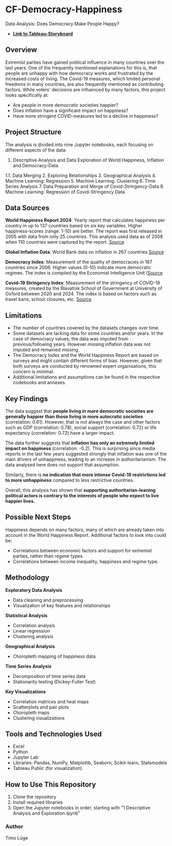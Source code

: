 # CF-Democracy-Happiness
 Data Analysis: Does Democracy Make People Happy?

* [**Link to Tableau-Storyboard**](https://public.tableau.com/views/DoesDemocracyMakePeopleHappy2025-02-17V01/DemocracyandHappiness?:language=en-GB&publish=yes&:sid=&:redirect=auth&:display_count=n&:origin=viz_share_link)

## Overview

Extremist parties have gained political influence in many countries over the last years.
One of the frequently mentioned explanations for this is, that people are unhappy with how democracy works and frustrated by the increased costs of living. The Covid-19 measures, which limited personal freedoms in many countries, are also frequently mentioned as contributing factors. 
While voters' decisions are influenced by many factors, this project looks specifically at: 

* Are people in more democratic societies happier? 
* Does inflation have a significant impact on happiness? 
* Have more stringent COVID-measures led to a decline in happiness? 

## Project Structure

The analysis is divided into nine Jupyter notebooks, each focusing on different aspects of the data:
1. Descriptive Analysis and Data Exploration of World Happiness, Inflation and Democracy-Data

1.1. Data Merging
2. Exploring Relationships
3. Geographical Analysis
4. Machine Learning: Regression
5. Machine Learning: Clustering
6. Time Series Analysis
7. Data Preparation and Merge of Covid-Stringency-Data
8. Machine Learning: Regression of Covid-Stringency Data

## Data Sources
**World Happiness Report 2024**: Yearly report that calculates happiness per country in up to 137 countries based on six key variables. Higher happiness-scores (range: 1-10) are better. The report was first released in 2005 with data from only 25 countries. This analysis used data as of 2008 when 110 countries were captured by the report. [Source](https://worldhappiness.report/data/) 

**Global Inflation Data**: World Bank data on inflation in 267 countries [Source](https://databank.worldbank.org/source/world-development-indicators) 

**Democracy Index**: Measurement of the quality of democracies in 167 countries since 2006. Higher values (0-10) indicate more democratic regimes. The index is compiled by the Economist Intelligence Unit ([Source](https://ourworldindata.org/grapher/democracy-index-eiu) 

**Covid-19 Stringency Index**: Measurement of the stringency of COVID-19 measures, created by the Blavatnik School of Government at University of Oxford between 2020 and 2024. The index is based on factors such as travel bans, school closures, etc. [Source](https://ourworldindata.org/metrics-explained-covid19-stringency-index) 
  
## Limitations 
* The number of countries covered by the datasets changes over time. 
* Some datasets are lacking data for some countries and/or years. In the case of democracy values, the data was imputed from previous/following years. However missing inflation data was not imputed and remained missing. 
* The Democracy Index and the World Happiness Report are based on surveys and might contain different forms of bias. However, given that both surveys are conducted by renowned expert organisations, this concern is minimal. 
* Additional limitations and assumptions can be found in the respective codebooks and annexes. 

## Key Findings

The data suggest that **people living in more democratic societies are generally happier than those living in more autocratic societies** (correlation: 0.61). However, that is not always the case and other factors such as GDP (correlation: 0.78), social support (correlation: 0.72) or life expectancy (correlation: 0.72) have a larger impact. 

The data further suggests that **inflation has only an extremely limited impact on happiness** (correlation: -0.2). This is surprising since media reports in the last few years suggested strongly that inflation was one of the main drivers of unhappiness, leading to an increase in authoritarianism. The data analysed here does not support that assumption. 

Similarly, there is **no indication that more intense Covid-19 restrictions led to more unhappiness** compared to less restrictive countries. 

Overall, this analysis has shown that **supporting authoritarian-leaning political actors is contrary to the interests of people who expect to live happier lives.** 

## Possible Next Steps
Happiness depends on many factors, many of which are already taken into account in the World Happiness Report. Additional factors to look into could be:
* Correlations between economic factors and support for extremist parties, rather than regime types. 
* Correlations between income inequality, happiness and regime type. 

## Methodology

**Exploratory Data Analysis**
* Data cleaning and preprocessing
* Visualization of key features and relationships

**Statistical Analysis**
* Correlation analysis
* Linear regression
* Clustering analysis

**Geographical Analysis**
* Choropleth mapping of happiness data

**Time Series Analysis**
* Decomposition of time series data
* Stationarity testing (Dickey-Fuller Test)

**Key Visualizations**
* Correlation matrices and heat maps
* Scatterplots and pair plots
* Choropleth maps
* Clustering visualizations

## Tools and Technologies Used
* Excel
* Python
* Jupyter Lab
* Libraries: Pandas, NumPy, Matplotlib, Seaborn, Scikit-learn, Statsmodels
* Tableau Public (for visualization)

## How to Use This Repository
1. Clone the repository
2. Install required libraries
3. Open the Jupyter notebooks in order, starting with "1 Descriptive Analysis and Exploration.ipynb"

### Author
Timo Lüge
